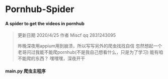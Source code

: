 # Pornhub-Spider
#### A spider to get the videos in pornhub
> 更新日期 2020/4/25
> 作者 Miscf
> qq 2831243095
> 
> 昨晚深夜用appium用到崩溃，所以写写另外的爬虫找找自信
> 忽然想起一个老哥问过我能不能爬pornhub(不是我自己想看什么，只是为了学习)
> 能有咱不能爬的东西？
> 嘿嘿嘿，深夜开干

#### main.py  爬虫主程序
####
